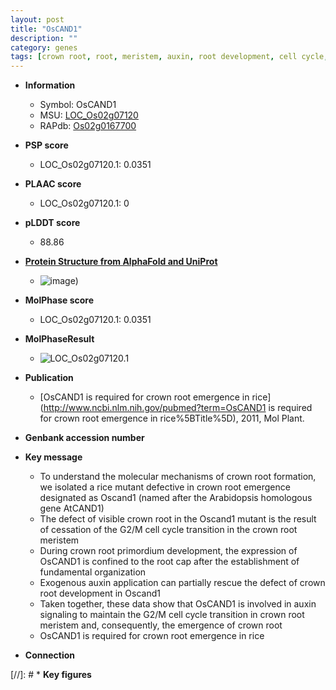 ```yaml
---
layout: post
title: "OsCAND1"
description: ""
category: genes
tags: [crown root, root, meristem, auxin, root development, cell cycle, crown]
---
```


* **Information**  
    + Symbol: OsCAND1  
    + MSU: [LOC_Os02g07120](http://rice.plantbiology.msu.edu/cgi-bin/ORF_infopage.cgi?orf=LOC_Os02g07120)  
    + RAPdb: [Os02g0167700](http://rapdb.dna.affrc.go.jp/viewer/gbrowse_details/irgsp1?name=Os02g0167700)  

* **PSP score**  
    + LOC_Os02g07120.1: 0.0351 

* **PLAAC score**  
    + LOC_Os02g07120.1: 0 

* **pLDDT score**
    + 88.86

* **[Protein Structure from AlphaFold and UniProt](https://www.uniprot.org/uniprotkb/Q6H4V4/entry#structure)**
    + ![image](https://ricepsp.github.io/images/Q6/AF-Q6H4V4-F1.png))

* **MolPhase score**
    + LOC_Os02g07120.1: 0.0351

* **MolPhaseResult**
    + ![LOC_Os02g07120.1](https://ricepsp.github.io/pictures/LOC_Os02g/LOC_Os02g07120.1.png)

* **Publication**  
    + [OsCAND1 is required for crown root emergence in rice](http://www.ncbi.nlm.nih.gov/pubmed?term=OsCAND1 is required for crown root emergence in rice%5BTitle%5D), 2011, Mol Plant.

* **Genbank accession number**  

* **Key message**  
    + To understand the molecular mechanisms of crown root formation, we isolated a rice mutant defective in crown root emergence designated as Oscand1 (named after the Arabidopsis homologous gene AtCAND1)
    + The defect of visible crown root in the Oscand1 mutant is the result of cessation of the G2/M cell cycle transition in the crown root meristem
    + During crown root primordium development, the expression of OsCAND1 is confined to the root cap after the establishment of fundamental organization
    + Exogenous auxin application can partially rescue the defect of crown root development in Oscand1
    + Taken together, these data show that OsCAND1 is involved in auxin signaling to maintain the G2/M cell cycle transition in crown root meristem and, consequently, the emergence of crown root
    + OsCAND1 is required for crown root emergence in rice

* **Connection**  

[//]: # * **Key figures**  


